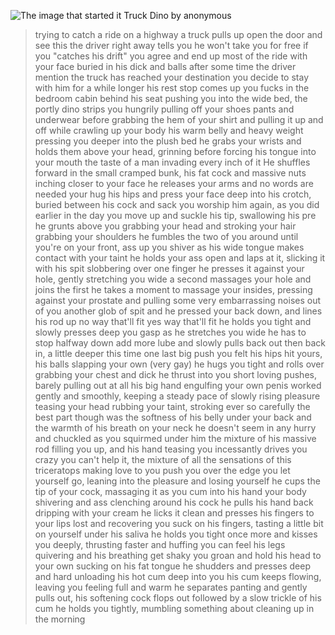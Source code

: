 ![The image that started it](https://i.4cdn.org/trash/1669000863037460.jpg)
Truck Dino by anonymous

>trying to catch a ride on a highway
>a truck pulls up
>open the door and see this
>the driver right away tells you he won't take you for free if you "catches his drift"
>you agree and end up most of the ride with your face buried in his dick and balls
>after some time the driver mention the truck has reached your destination
>you decide to stay with him for a while longer
>his rest stop comes up
>you fucks in the bedroom cabin behind his seat
>pushing you into the wide bed, the portly dino strips you
>hungrily pulling off your shoes pants and underwear before grabbing the hem of your shirt and pulling it up and off while crawling up your body
>his warm belly and heavy weight pressing you deeper into the plush bed
>he grabs your wrists and holds them above your head, grinning before forcing his tongue into your mouth
>the taste of a man invading every inch of it
>He shuffles forward in the small cramped bunk, his fat cock and massive nuts inching closer to your face
>he releases your arms and no words are needed
>your hug his hips and press your face deep into his crotch, buried between his cock and sack
>you worship him again, as you did earlier in the day
>you move up and suckle his tip, swallowing his pre
>he grunts above you grabbing your head and stroking your hair
>grabbing your shoulders he fumbles the two of you around until you're on your front, ass up
>you shiver as his wide tongue makes contact with your taint
>he holds your ass open and laps at it, slicking it with his spit
>slobbering over one finger he presses it against your hole, gently stretching you wide
>a second massages your hole and joins the first
>he takes a moment to massage your insides, pressing against your prostate and pulling some very embarrassing noises out of you
>another glob of spit and he pressed your back down, and lines his rod up
>no way that'll fit
>yes way that'll fit
>he holds you tight and slowly presses deep
>you gasp as he stretches you wide
>he has to stop halfway down add more lube
>and slowly pulls back out
>then back in, a little deeper this time
>one last big push
>you felt his hips hit yours, his balls slapping your own (very gay)
>he hugs you tight and rolls over
>grabbing your chest and dick he thrust into you
>short loving pushes, barely pulling out at all
>his big hand engulfing your own penis worked gently and smoothly, keeping a steady pace of slowly rising pleasure
>teasing your head rubbing your taint, stroking ever so carefully
>the best part though was the softness of his belly under your back and the warmth of his breath on your neck
>he doesn't seem in any hurry and chuckled as you squirmed under him
>the mixture of his massive rod filling you up, and his hand teasing you incessantly drives you crazy
>you can't help it, the mixture of all the sensations of this triceratops making love to you push you over the edge
>you let yourself go, leaning into the pleasure and losing yourself
>he cups the tip of your cock, massaging it as you cum into his hand
>your body shivering and ass clenching around his cock
>he pulls his hand back
>dripping with your cream
>he licks it clean and presses his fingers to your lips
>lost and recovering you suck on his fingers, tasting a little bit on yourself under his saliva
>he holds you tight once more and kisses you deeply, thrusting faster and huffing
>you can feel his legs quivering and his breathing get shaky
>you groan and hold his head to your own sucking on his fat tongue
>he shudders and presses deep and hard
>unloading his hot cum deep into you
>his cum keeps flowing, leaving you feeling full and warm
>he separates panting and gently pulls out, his softening cock flops out
>followed by a slow trickle of his cum
>he holds you tightly, mumbling something about cleaning up in the morning
